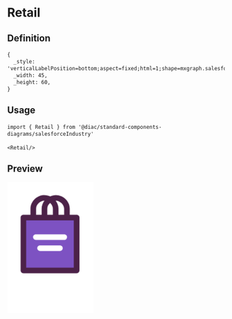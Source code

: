 # Retail

## Definition

```
{
  _style: 'verticalLabelPosition=bottom;aspect=fixed;html=1;shape=mxgraph.salesforce.retail;',
  _width: 45,
  _height: 60,
}
```

## Usage

```
import { Retail } from '@diac/standard-components-diagrams/salesforceIndustry'

<Retail/>
```

## Preview

<img src="./retail.png" width="200"/>
